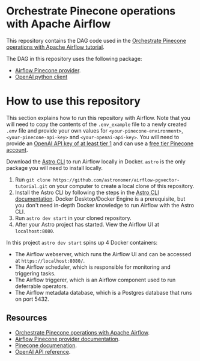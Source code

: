Orchestrate Pinecone operations with Apache Airflow
===================================================

This repository contains the DAG code used in the [Orchestrate Pinecone operations with Apache Airflow tutorial](https://docs.astronomer.io/learn/airflow-pinecone). 

The DAG in this repository uses the following package:

- [Airflow Pinecone provider](https://airflow.apache.org/docs/apache-airflow-providers-pgvector/stable/index.html). 
- [OpenAI python client](https://platform.openai.com/docs/api-reference)

# How to use this repository

This section explains how to run this repository with Airflow. Note that you will need to copy the contents of the `.env_example` file to a newly created `.env` file and provide your own values for `<your-pinecone-environment>`, `<your-pinecone-api-key>` and `<your-openai-api-key>`. You will need to provide an [OpenAI API key of at least tier 1](https://platform.openai.com/docs/guides/rate-limits/) and can use a [free tier Pinecone account](https://app.pinecone.io/?sessionType=signup).

Download the [Astro CLI](https://docs.astronomer.io/astro/cli/install-cli) to run Airflow locally in Docker. `astro` is the only package you will need to install locally.

1. Run `git clone https://github.com/astronomer/airflow-pgvector-tutorial.git` on your computer to create a local clone of this repository.
2. Install the Astro CLI by following the steps in the [Astro CLI documentation](https://docs.astronomer.io/astro/cli/install-cli). Docker Desktop/Docker Engine is a prerequisite, but you don't need in-depth Docker knowledge to run Airflow with the Astro CLI.
3. Run `astro dev start` in your cloned repository.
4. After your Astro project has started. View the Airflow UI at `localhost:8080`.

In this project `astro dev start` spins up 4 Docker containers:

- The Airflow webserver, which runs the Airflow UI and can be accessed at `https://localhost:8080/`.
- The Airflow scheduler, which is responsible for monitoring and triggering tasks.
- The Airflow triggerer, which is an Airflow component used to run deferrable operators.
- The Airflow metadata database, which is a Postgres database that runs on port 5432.

## Resources

- [Orchestrate Pinecone operations with Apache Airflow](https://docs.astronomer.io/learn/airflow-pinecone).
- [Airflow Pinecone provider documentation](https://airflow.apache.org/docs/apache-airflow-providers-pinecone/stable/index.html).
- [Pinecone documenation](https://docs.pinecone.io/).
- [OpenAI API reference](https://platform.openai.com/docs/api-reference).